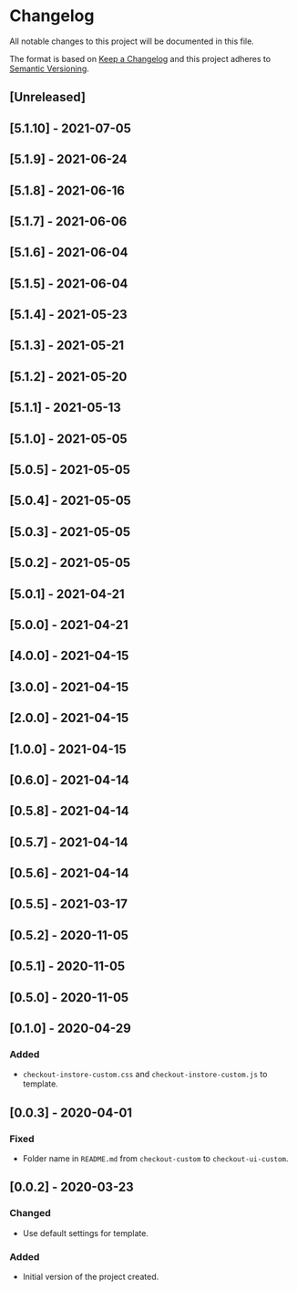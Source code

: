 # Changelog

All notable changes to this project will be documented in this file.

The format is based on [Keep a Changelog](http://keepachangelog.com/en/1.0.0/)
and this project adheres to [Semantic Versioning](http://semver.org/spec/v2.0.0.html).

## [Unreleased]

## [5.1.10] - 2021-07-05

## [5.1.9] - 2021-06-24

## [5.1.8] - 2021-06-16

## [5.1.7] - 2021-06-06

## [5.1.6] - 2021-06-04

## [5.1.5] - 2021-06-04

## [5.1.4] - 2021-05-23

## [5.1.3] - 2021-05-21

## [5.1.2] - 2021-05-20

## [5.1.1] - 2021-05-13

## [5.1.0] - 2021-05-05

## [5.0.5] - 2021-05-05

## [5.0.4] - 2021-05-05

## [5.0.3] - 2021-05-05

## [5.0.2] - 2021-05-05

## [5.0.1] - 2021-04-21

## [5.0.0] - 2021-04-21

## [4.0.0] - 2021-04-15

## [3.0.0] - 2021-04-15

## [2.0.0] - 2021-04-15

## [1.0.0] - 2021-04-15

## [0.6.0] - 2021-04-14

## [0.5.8] - 2021-04-14

## [0.5.7] - 2021-04-14

## [0.5.6] - 2021-04-14

## [0.5.5] - 2021-03-17

## [0.5.2] - 2020-11-05

## [0.5.1] - 2020-11-05

## [0.5.0] - 2020-11-05

## [0.1.0] - 2020-04-29
###  Added
- `checkout-instore-custom.css` and `checkout-instore-custom.js` to template.

## [0.0.3] - 2020-04-01
### Fixed
- Folder name in `README.md` from `checkout-custom` to `checkout-ui-custom`.

## [0.0.2] - 2020-03-23

### Changed
- Use default settings for template.

### Added
- Initial version of the project created.
